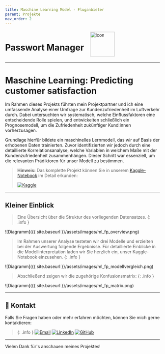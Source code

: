 ```yaml
---
title: Maschine Learning Model - Fluganbieter
parent: Projekte
nav_order: 2
---
```


<div style="display: flex; align-items: center; gap: 20px;">
  <h1>Passwort Manager</h1>
  <img src="{{ site.baseurl }}/assets/images/Icon_MountainKeys.png" alt="Icon" style="height: 80px; width: auto;">
</div>

---

# Maschine Learning: Predicting customer satisfaction 

Im Rahmen dieses Projekts führten mein Projektpartner und ich eine umfassende Analyse einer Umfrage zur Kundenzufriedenheit im Luftverkehr durch. Dabei untersuchten wir systematisch, welche Einflussfaktoren eine entscheidende Rolle spielen, und entwickelten schließlich ein Prognosemodell, um die Zufriedenheit zukünftiger Kund:innen vorherzusagen.

Grundlage hierfür bildete ein maschinelles Lernmodell, das wir auf Basis der erhobenen Daten trainierten. Zuvor identifizierten wir jedoch durch eine detaillierte Korrelationsanalyse, welche Variablen in welchem Maße mit der Kundenzufriedenheit zusammenhängen. Dieser Schritt war essenziell, um die relevanten Prädiktoren für unser Modell zu bestimmen.

> **Hinweis:** Das komplette Projekt können Sie in unserem [Kaggle-Notebook](https://www.kaggle.com/code/nayon0505/airline-passenger-satisfaction1/notebook) im Detail erkunden:
>
> [![Kaggle](https://img.shields.io/badge/-Kaggle-20BEFF?style=for-the-badge&logo=kaggle&logoColor=white)](https://www.kaggle.com/code/nayon0505/airline-passenger-satisfaction1/notebook)


---

## Kleiner Einblick

>Eine Übersicht über die Struktur des vorliegenden Datensatzes.
{: .info }

![Diagramm]({{ site.baseurl }}/assets/images/ml_fp_overview.png)

>Im Rahmen unserer Analyse testeten wir drei Modelle und erzielten bei der Auswertung folgende Ergebnisse. 
>Für detaillierte Einblicke in die Modellinterpretation laden wir Sie herzlich ein, unser Kaggle-Notebook einzusehen.
{: .info }

![Diagramm]({{ site.baseurl }}/assets/images/ml_fp_modellvergleich.png)

>Abschließend zeigen wir die zugehörige Konfusionsmatrix:
{: .info }

![Diagramm]({{ site.baseurl }}/assets/images/ml_fp_matrix.png)

---

## 📧 Kontakt
Falls Sie Fragen haben oder mehr erfahren möchten, können Sie mich gerne kontaktieren:
 
> {: .info }
[![Email](https://img.shields.io/badge/-aniloeker@hotmail.com-EA4335?style=for-the-badge&logo=gmail&logoColor=white)](mailto:aniloeker@hotmail.com)
[![LinkedIn](https://img.shields.io/badge/-Anil%20Emircan%20Öker-0A66C2?style=for-the-badge&logo=linkedin&logoColor=white)](https://www.linkedin.com/in/anil-emircan-öker-a2878430a)
[![GitHub](https://img.shields.io/badge/-@Emircan1122-181717?style=for-the-badge&logo=github&logoColor=white)](https://github.com/Emircan1122)

--- 

Vielen Dank für's anschauen meines Projektes!